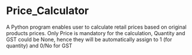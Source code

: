 # Price_Calculator
A Python program enables user to calculate retail prices based on original products prices. Only Price is mandatory for the calculation, Quantity and GST could be None, hence they will be automatically assign to 1 (for quantity) and 0/No for GST
